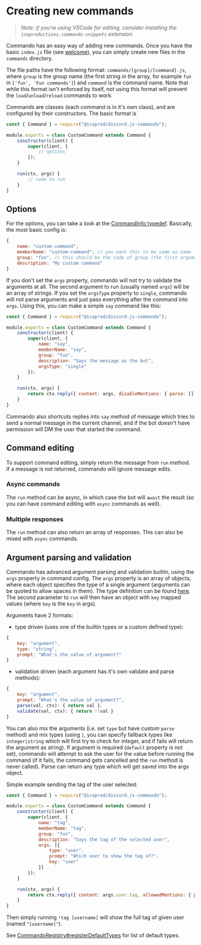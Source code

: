 # Creating new commands

> *Note: if you're using VSCode for editing, consider installing the `iceproductions.commando-snippets` extension.*

Commando has an easy way of adding new commands. Once you have the basic `index.js` file (see [welcome](../general/first-steps)), you can
simply create new files in the `commands` directory.

The file paths have the following format: `commands/[group]/[command].js`, where `group` is the group name (the first string in the array, for example
`fun` in `['fun', 'Fun commands']`) and `command` is the command name. Note that while this format isn't enforced by itself, not using this format will
prevent the `load`/`unload`/`reload` commands to work.

Commands are classes (each command is in it's own class), and are configured by their constructors. The basic format is

```js
const { Command } = require("@iceprod/discord.js-commando");

module.exports = class CustomCommand extends Command {
    constructor(client) {
        super(client, {
            // options
        });
    }

    run(ctx, args) {
        // code to run
    }
}
```

## Options

For the options, you can take a look at the [CommandInfo typedef](https://discordjs.danbulant.eu/#/docs/commando/master/typedef/CommandInfo). Basically, the most basic config is:

```js
{
    name: "custom-command",
    memberName: "custom-command", // you want this to be same as name
    group: "fun", // this should be the code of group (the first argument). Same as folder name.
    description: "My custom command"
}
```

If you don't set the `args` property, commando will not try to validate the arguments at all. The second argument to run (usually named `args`) will be an array of strings. If you set the `argsType` property to `single`, commando will not parse arguments and just pass everything after the command into `args`. Using this, you can make a simple `say` command like this:

```js
const { Command } = require("@iceprod/discord.js-commando");

module.exports = class CustomCommand extends Command {
    constructor(client) {
        super(client, {
            name: "say",
            memberName: "say",
            group: "fun",
            description: "Says the message as the bot",
            argsType: "single"
        });
    }

    run(ctx, args) {
        return ctx.reply({ content: args, disableMentions: { parse: [] } });
    }
}
```

Commando also shortcuts replies into `say` method of message which tries to send a normal message in the current channel, and if the bot doesn't have permission will DM the user that started the command.

## Command editing

To support command editing, simply return the message from `run` method. If a message is not returned, commando will ignore message edits.

### Async commands

The `run` method can be async, in which case the bot will `await` the result (so you can have command editing with `async` commands as well).

### Multiple responses

The `run` method can also return an array of responses. This can also be mixed with `async` commands.

## Argument parsing and validation

Commando has advanced argument parsing and validation builtin, using the `args` property in command config. The `args` property is an array of objects, where each object specifies the type of a single argument (arguments can be quoted to allow spaces in them). The type definition can be found [here](https://discordjs.danbulant.eu/#/docs/commando/master/typedef/ArgumentInfo). The second parameter to `run` will then have an object with `key` mapped values (where `key` is the `key` in args).

Arguments have 2 formats:

* type driven (uses one of the builtin types or a custom defined type):

```js
{
    key: "argument",
    type: "string",
    prompt: "What's the value of argument?"
}
```

* validation driven (each argument has it's own validate and parse methods):

```js
{
    key: "argument",
    prompt: "What's the value of argument?",
    parse(val, ctx): { return val },
    validate(val, ctx): { return !!val }
}
```

You can also mix the arguments (i.e. set `type` but have custom `parse` method) and mix types (using `|`, you can specify fallback types like `integer|string` which will first try to check for integer, and if fails will return the argument as string). If argument is required (`default` property is not set), commando will attempt to ask the user for the value before running the command (if it fails, the command gets cancelled and the `run` method is never called). Parse can return any type which will get saved into the args object.

Simple example sending the tag of the user selected:

```js
const { Command } = require("@iceprod/discord.js-commando");

module.exports = class CustomCommand extends Command {
    constructor(client) {
        super(client, {
            name: "tag",
            memberName: "tag",
            group: "fun",
            description: "Says the tag of the selected user",
            args: [{
                type: "user",
                prompt: "Which user to show the tag of?",
                key: "user"
            }]
        });
    }

    run(ctx, args) {
        return ctx.reply({ content: args.user.tag, allowedMentions: { parse: [] } });
    }
}
```

Then simply running `!tag [username]` will show the full tag of given user (named `"[username]"`).

See [CommandoRegistry#registerDefaultTypes](https://discordjs.danbulant.eu/#/docs/commando/master/class/CommandoRegistry?scrollTo=registerDefaultTypes) for list of default types.
